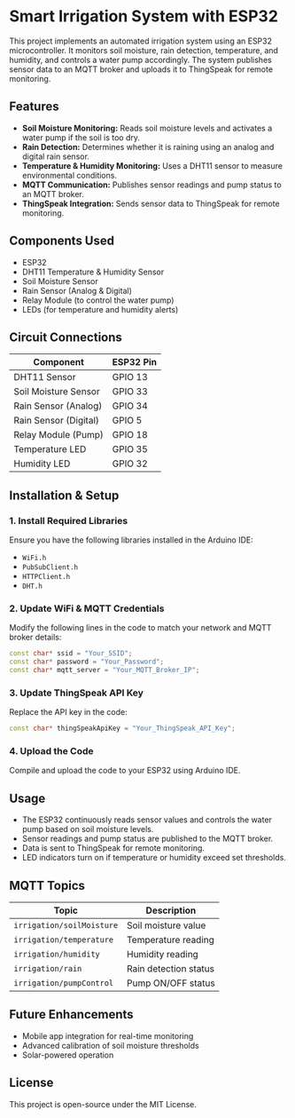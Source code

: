 # Smart Irrigation System with ESP32

This project implements an automated irrigation system using an ESP32 microcontroller. It monitors soil moisture, rain detection, temperature, and humidity, and controls a water pump accordingly. The system publishes sensor data to an MQTT broker and uploads it to ThingSpeak for remote monitoring.

## Features
- **Soil Moisture Monitoring:** Reads soil moisture levels and activates a water pump if the soil is too dry.
- **Rain Detection:** Determines whether it is raining using an analog and digital rain sensor.
- **Temperature & Humidity Monitoring:** Uses a DHT11 sensor to measure environmental conditions.
- **MQTT Communication:** Publishes sensor readings and pump status to an MQTT broker.
- **ThingSpeak Integration:** Sends sensor data to ThingSpeak for remote monitoring.

## Components Used
- ESP32
- DHT11 Temperature & Humidity Sensor
- Soil Moisture Sensor
- Rain Sensor (Analog & Digital)
- Relay Module (to control the water pump)
- LEDs (for temperature and humidity alerts)

## Circuit Connections
| Component          | ESP32 Pin |
|-------------------|-----------|
| DHT11 Sensor     | GPIO 13   |
| Soil Moisture Sensor | GPIO 33   |
| Rain Sensor (Analog) | GPIO 34   |
| Rain Sensor (Digital) | GPIO 5    |
| Relay Module (Pump) | GPIO 18   |
| Temperature LED  | GPIO 35   |
| Humidity LED     | GPIO 32   |

## Installation & Setup
### 1. Install Required Libraries
Ensure you have the following libraries installed in the Arduino IDE:
- `WiFi.h`
- `PubSubClient.h`
- `HTTPClient.h`
- `DHT.h`

### 2. Update WiFi & MQTT Credentials
Modify the following lines in the code to match your network and MQTT broker details:
```cpp
const char* ssid = "Your_SSID";
const char* password = "Your_Password";
const char* mqtt_server = "Your_MQTT_Broker_IP";
```

### 3. Update ThingSpeak API Key
Replace the API key in the code:
```cpp
const char* thingSpeakApiKey = "Your_ThingSpeak_API_Key";
```

### 4. Upload the Code
Compile and upload the code to your ESP32 using Arduino IDE.

## Usage
- The ESP32 continuously reads sensor values and controls the water pump based on soil moisture levels.
- Sensor readings and pump status are published to the MQTT broker.
- Data is sent to ThingSpeak for remote monitoring.
- LED indicators turn on if temperature or humidity exceed set thresholds.

## MQTT Topics
| Topic                  | Description |
|-----------------------|-------------|
| `irrigation/soilMoisture` | Soil moisture value |
| `irrigation/temperature`  | Temperature reading |
| `irrigation/humidity`     | Humidity reading |
| `irrigation/rain`         | Rain detection status |
| `irrigation/pumpControl`  | Pump ON/OFF status |

## Future Enhancements
- Mobile app integration for real-time monitoring
- Advanced calibration of soil moisture thresholds
- Solar-powered operation

## License
This project is open-source under the MIT License.

